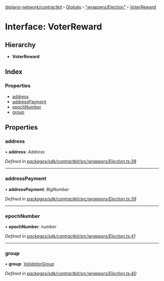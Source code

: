[@planq-network/contractkit](../README.md) › [Globals](../globals.md) › ["wrappers/Election"](../modules/_wrappers_election_.md) › [VoterReward](_wrappers_election_.voterreward.md)

# Interface: VoterReward

## Hierarchy

* **VoterReward**

## Index

### Properties

* [address](_wrappers_election_.voterreward.md#address)
* [addressPayment](_wrappers_election_.voterreward.md#addresspayment)
* [epochNumber](_wrappers_election_.voterreward.md#epochnumber)
* [group](_wrappers_election_.voterreward.md#group)

## Properties

###  address

• **address**: *Address*

*Defined in [packages/sdk/contractkit/src/wrappers/Election.ts:38](https://github.com/planq-network/planq-sdk/blob/master/packages/sdk/contractkit/src/wrappers/Election.ts#L38)*

___

###  addressPayment

• **addressPayment**: *BigNumber*

*Defined in [packages/sdk/contractkit/src/wrappers/Election.ts:39](https://github.com/planq-network/planq-sdk/blob/master/packages/sdk/contractkit/src/wrappers/Election.ts#L39)*

___

###  epochNumber

• **epochNumber**: *number*

*Defined in [packages/sdk/contractkit/src/wrappers/Election.ts:41](https://github.com/planq-network/planq-sdk/blob/master/packages/sdk/contractkit/src/wrappers/Election.ts#L41)*

___

###  group

• **group**: *[ValidatorGroup](_wrappers_validators_.validatorgroup.md)*

*Defined in [packages/sdk/contractkit/src/wrappers/Election.ts:40](https://github.com/planq-network/planq-sdk/blob/master/packages/sdk/contractkit/src/wrappers/Election.ts#L40)*
